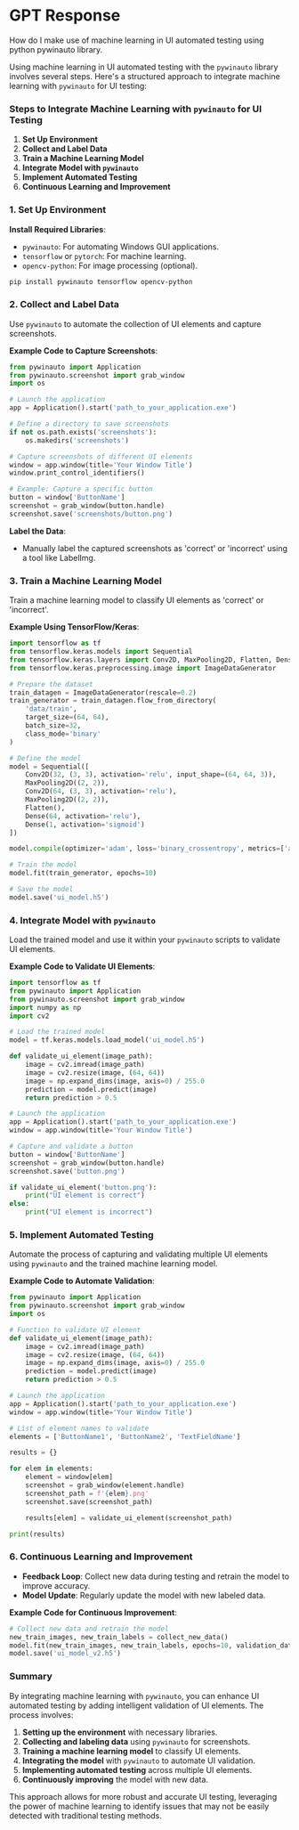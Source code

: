 # GPT Response

How do I make use of machine learning in UI automated testing using python pywinauto library.



Using machine learning in UI automated testing with the `pywinauto` library involves several steps. Here's a structured approach to integrate machine learning with `pywinauto` for UI testing:

### Steps to Integrate Machine Learning with `pywinauto` for UI Testing

1. **Set Up Environment**
2. **Collect and Label Data**
3. **Train a Machine Learning Model**
4. **Integrate Model with `pywinauto`**
5. **Implement Automated Testing**
6. **Continuous Learning and Improvement**

### 1. Set Up Environment

**Install Required Libraries**:

- `pywinauto`: For automating Windows GUI applications.
- `tensorflow` or `pytorch`: For machine learning.
- `opencv-python`: For image processing (optional).

```sh
pip install pywinauto tensorflow opencv-python
```

### 2. Collect and Label Data

Use `pywinauto` to automate the collection of UI elements and capture screenshots.

**Example Code to Capture Screenshots**:

```python
from pywinauto import Application
from pywinauto.screenshot import grab_window
import os

# Launch the application
app = Application().start('path_to_your_application.exe')

# Define a directory to save screenshots
if not os.path.exists('screenshots'):
    os.makedirs('screenshots')

# Capture screenshots of different UI elements
window = app.window(title='Your Window Title')
window.print_control_identifiers()

# Example: Capture a specific button
button = window['ButtonName']
screenshot = grab_window(button.handle)
screenshot.save('screenshots/button.png')
```

**Label the Data**:

- Manually label the captured screenshots as 'correct' or 'incorrect' using a tool like LabelImg.

### 3. Train a Machine Learning Model

Train a machine learning model to classify UI elements as 'correct' or 'incorrect'.

**Example Using TensorFlow/Keras**:

```python
import tensorflow as tf
from tensorflow.keras.models import Sequential
from tensorflow.keras.layers import Conv2D, MaxPooling2D, Flatten, Dense
from tensorflow.keras.preprocessing.image import ImageDataGenerator

# Prepare the dataset
train_datagen = ImageDataGenerator(rescale=0.2)
train_generator = train_datagen.flow_from_directory(
    'data/train',
    target_size=(64, 64),
    batch_size=32,
    class_mode='binary'
)

# Define the model
model = Sequential([
    Conv2D(32, (3, 3), activation='relu', input_shape=(64, 64, 3)),
    MaxPooling2D((2, 2)),
    Conv2D(64, (3, 3), activation='relu'),
    MaxPooling2D((2, 2)),
    Flatten(),
    Dense(64, activation='relu'),
    Dense(1, activation='sigmoid')
])

model.compile(optimizer='adam', loss='binary_crossentropy', metrics=['accuracy'])

# Train the model
model.fit(train_generator, epochs=10)

# Save the model
model.save('ui_model.h5')
```

### 4. Integrate Model with `pywinauto`

Load the trained model and use it within your `pywinauto` scripts to validate UI elements.

**Example Code to Validate UI Elements**:

```python
import tensorflow as tf
from pywinauto import Application
from pywinauto.screenshot import grab_window
import numpy as np
import cv2

# Load the trained model
model = tf.keras.models.load_model('ui_model.h5')

def validate_ui_element(image_path):
    image = cv2.imread(image_path)
    image = cv2.resize(image, (64, 64))
    image = np.expand_dims(image, axis=0) / 255.0
    prediction = model.predict(image)
    return prediction > 0.5

# Launch the application
app = Application().start('path_to_your_application.exe')
window = app.window(title='Your Window Title')

# Capture and validate a button
button = window['ButtonName']
screenshot = grab_window(button.handle)
screenshot.save('button.png')

if validate_ui_element('button.png'):
    print("UI element is correct")
else:
    print("UI element is incorrect")
```

### 5. Implement Automated Testing

Automate the process of capturing and validating multiple UI elements using `pywinauto` and the trained machine learning model.

**Example Code to Automate Validation**:

```python
from pywinauto import Application
from pywinauto.screenshot import grab_window
import os

# Function to validate UI element
def validate_ui_element(image_path):
    image = cv2.imread(image_path)
    image = cv2.resize(image, (64, 64))
    image = np.expand_dims(image, axis=0) / 255.0
    prediction = model.predict(image)
    return prediction > 0.5

# Launch the application
app = Application().start('path_to_your_application.exe')
window = app.window(title='Your Window Title')

# List of element names to validate
elements = ['ButtonName1', 'ButtonName2', 'TextFieldName']

results = {}

for elem in elements:
    element = window[elem]
    screenshot = grab_window(element.handle)
    screenshot_path = f'{elem}.png'
    screenshot.save(screenshot_path)

    results[elem] = validate_ui_element(screenshot_path)

print(results)
```

### 6. Continuous Learning and Improvement

- **Feedback Loop**: Collect new data during testing and retrain the model to improve accuracy.
- **Model Update**: Regularly update the model with new labeled data.

**Example Code for Continuous Improvement**:

```python
# Collect new data and retrain the model
new_train_images, new_train_labels = collect_new_data()
model.fit(new_train_images, new_train_labels, epochs=10, validation_data=(test_images, test_labels))
model.save('ui_model_v2.h5')
```

### Summary

By integrating machine learning with `pywinauto`, you can enhance UI automated testing by adding intelligent validation of UI elements. The process involves:

1. **Setting up the environment** with necessary libraries.
2. **Collecting and labeling data** using `pywinauto` for screenshots.
3. **Training a machine learning model** to classify UI elements.
4. **Integrating the model** with `pywinauto` to automate UI validation.
5. **Implementing automated testing** across multiple UI elements.
6. **Continuously improving** the model with new data.

This approach allows for more robust and accurate UI testing, leveraging the power of machine learning to identify issues that may not be easily detected with traditional testing methods.

